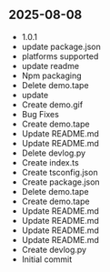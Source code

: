 ## 2025-08-08
- 1.0.1
- update package.json
- platforms supported
- update readme
- Npm packaging
- Delete demo.tape
- update
- Create demo.gif
- Bug Fixes
- Create demo.tape
- Update README.md
- Update README.md
- Delete devlog.py
- Create index.ts
- Create tsconfig.json
- Create package.json
- Delete demo.tape
- Create demo.tape
- Update README.md
- Update README.md
- Update README.md
- Update README.md
- Create devlog.py
- Initial commit

